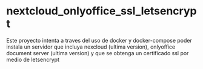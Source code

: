 # nextcloud_onlyoffice_ssl_letsencrypt
Este proyecto intenta a traves del uso de docker y docker-compose poder instala un servidor que incluya nexcloud (ultima version), onlyoffice document server (ultima version) y que se obtenga un certificado ssl por medio de letsencrypt
